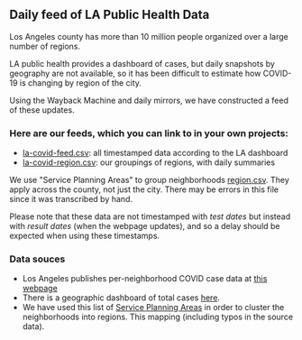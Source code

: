 ## Daily feed of LA Public Health Data

Los Angeles county has more than 10 million people organized over a large number of regions. 

LA public health provides a dashboard of cases, but daily snapshots by geography are not available, so it has been difficult to estimate how COVID-19 is changing by region of the city. 

Using the Wayback Machine and daily mirrors, we have constructed a feed of these updates.

### Here are our feeds, which you can link to in your own projects:

- [la-covid-feed.csv](https://github.com/herf/la-covid/raw/master/la-covid-feed.csv): all timestamped data according to the LA dashboard
- [la-covid-region.csv](https://github.com/herf/la-covid/raw/master/la-covid-region.csv): our groupings of regions, with daily summaries

We use "Service Planning Areas" to group neighborhoods [region.csv](https://github.com/herf/la-covid/raw/master/region.csv). They apply across the county, not just the city. There may be errors in this file since it was transcribed by hand.

Please note that these data are not timestamped with *test dates* but instead with *result dates* (when the webpage updates), and so a delay should be expected when using these timestamps.

### Data souces

- Los Angeles publishes per-neighborhood COVID case data at [this webpage](http://publichealth.lacounty.gov/media/Coronavirus/locations.htm)
- There is a geographic dashboard of total cases [here](http://dashboard.publichealth.lacounty.gov/covid19_surveillance_dashboard/).
- We have used this list of [Service Planning Areas](http://www.laalmanac.com/health/he798.php) in order to cluster the neighborhoods into regions. This mapping (including typos in the source data).
